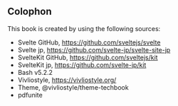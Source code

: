 <section id="colophon" role="doc-colophon">

## Colophon

This book is created by using the following sources:

- Svelte GitHub, https://github.com/sveltejs/svelte
- Svelte jp, https://github.com/svelte-jp/svelte-site-jp
- SvelteKit GitHub, https://github.com/sveltejs/kit
- SvelteKit jp, https://github.com/svelte-jp/kit
- Bash v5.2.2
- Vivliostyle, https://vivliostyle.org/
- Theme, @vivliostyle/theme-techbook
- pdfunite


</section>